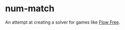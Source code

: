 # num-match

An attempt at creating a solver for games like [Flow Free](https://play.google.com/store/apps/details?id=com.bigduckgames.flow&hl=en).